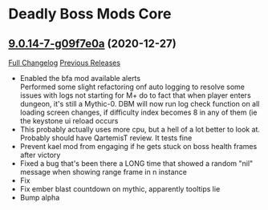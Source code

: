 # Deadly Boss Mods Core

## [9.0.14-7-g09f7e0a](https://github.com/DeadlyBossMods/DeadlyBossMods/tree/09f7e0add4f641c3d74a75fece0641d48a5688df) (2020-12-27)
[Full Changelog](https://github.com/DeadlyBossMods/DeadlyBossMods/compare/9.0.14...09f7e0add4f641c3d74a75fece0641d48a5688df) [Previous Releases](https://github.com/DeadlyBossMods/DeadlyBossMods/releases)

- Enabled the bfa mod available alerts  
    Performed some slight refactoring onf auto logging to resolve some issues with logs not starting for M+ do to fact that when player enters dungeon, it's still a Mythic-0. DBM will now run log check function on all loading screen changes, if difficulty index becomes 8 in any of them (ie the keystone ui reload occurs  
- This probably actually uses more cpu, but a hell of a lot better to look at. Probably should have QartemisT review. It tests fine  
- Prevent kael mod from engaging if he gets stuck on boss health frames after victory  
- Fixed a bug that's been there a LONG time that showed a random "nil" message when showing range frame in n instance  
- Fix  
- Fix ember blast countdown on mythic, apparently tooltips lie  
- Bump alpha  
